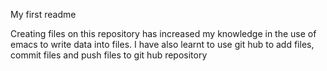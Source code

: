My first readme

Creating files on this repository has increased my knowledge in the use of emacs to write data into files.
I have also learnt to use git hub to add files, commit files and push files to git hub repository
